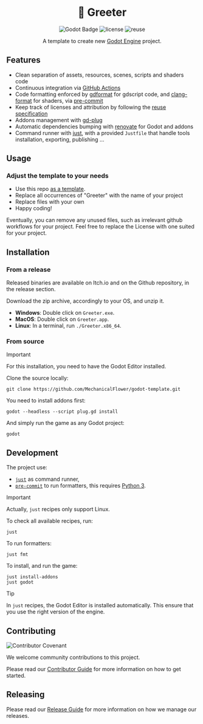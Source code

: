 
<div align="center">

# 📝 Greeter

![Godot Badge](https://img.shields.io/badge/godot-4.2-blue?logo=Godot-Engine&logoColor=white)
![license](https://img.shields.io/badge/license-MIT-green?logo=open-source-initiative&logoColor=white)
![reuse](./.reuse/REUSE-compliant.svg)

A template to create new [Godot Engine](https://godotengine.org/) project.

</div>

## Features

- Clean separation of assets, resources, scenes, scripts and shaders code
- Continuous integration via [GitHub Actions](https://help.github.com/en/actions/)
- Code formatting enforced by [gdformat](https://github.com/Scony/godot-gdscript-toolkit) for gdscript code, and [clang-format](https://clang.llvm.org/docs/ClangFormat.html) for shaders, via [pre-commit](https://github.com/pre-commit/pre-commit)
- Keep track of licenses and attribution by following the [reuse specification](https://reuse.software/spec/)
- Addons management with [gd-plug](https://github.com/imjp94/gd-plug)
- Automatic dependencies bumping with [renovate](https://docs.renovatebot.com/) for Godot and addons
- Command runner with [just](https://just.systems/man/en/), with a provided `Justfile` that handle tools installation, exporting, publishing ...
<!-- - Integrated test suite -->

## Usage

### Adjust the template to your needs

- Use this repo [as a template](https://help.github.com/en/github/creating-cloning-and-archiving-repositories/creating-a-repository-from-a-template).
- Replace all occurrences of "Greeter" with the name of your project
- Replace files with your own
- Happy coding!

Eventually, you can remove any unused files, such as irrelevant github workflows for your project.
Feel free to replace the License with one suited for your project.

## Installation

### From a release

Released binaries are available on Itch.io and
on the Github repository, in the release section.

Download the zip archive, accordingly to your OS, and unzip it.

- **Windows**: Double click on `Greeter.exe`.
- **MacOS**: Double click on `Greeter.app`.
- **Linux**: In a terminal, run `./Greeter.x86_64`.

<!--
### From Snap

With the [Snap command line](https://manpages.ubuntu.com/manpages/focal/en/man8/snap.8.html), run:
```
snap install godot-template
```

To run the game:
```
godot-template.greeter
```
-->

<!--
### From an AppImage

The AppImage is available on the Github
 repository, in the release section.

More details on how to run an AppImage, on the
 [official documentation](https://docs.appimage.org/introduction/quickstart.html#how-to-run-an-appimage).
-->

### From source

> [!IMPORTANT]
> For this installation, you need to have
> the Godot Editor installed.

Clone the source locally:
```
git clone https://github.com/MechanicalFlower/godot-template.git
```

You need to install addons first:
```
godot --headless --script plug.gd install
```

And simply run the game as any Godot project:
```
godot
```

## Development

The project use:
- [`just`](https://just.systems/man/en/) as command runner,
- [`pre-commit`](https://pre-commit.com/) to run formatters, this requires [Python 3](https://docs.python.org/3/).

> [!IMPORTANT]
> Actually, `just` recipes only support Linux.

To check all available recipes, run:
```
just
```

To run formatters:
```
just fmt
```

To install, and run the game:
```
just install-addons
just godot
```

> [!TIP]
> In `just` recipes, the Godot Editor is installed
> automatically. This ensure that you
> use the right version of the engine.

## Contributing

![Contributor Covenant](https://img.shields.io/badge/Contributor%20Covenant-2.1-4baaaa.svg)

We welcome community contributions to this project.

Please read our [Contributor Guide](CONTRIBUTING.md) for more information on how to get started.

## Releasing

Please read our [Release Guide](RELEASING.md) for more information on how we manage our releases.
